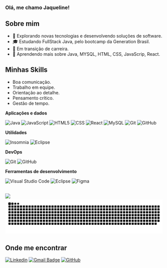 ### Olá, me chamo Jaqueline!

## Sobre mim

- 🤔 Explorando novas tecnologias e desenvolvendo soluções de software.
- 🎓 Estudando FullStack Java, pelo bootcamp da Generation Brasil.
- 💼 Em transição de carreira.
- 🌱 Aprendendo mais sobre Java, MYSQL, HTML, CSS, JavaScrip, React.


## Minhas Skills

  - Boa comunicação.
  - Trabalho em equipe.
  - Orientação ao detalhe.
  - Pensamento crítico.
  - Gestão de tempo.


**Aplicações e dados**

![Java](https://img.shields.io/badge/-Java-333333?style=flat&logo=Java&logoColor=007396)
![JavaScript](https://img.shields.io/badge/-JavaScript-333333?style=flat&logo=javascript)
![HTML5](https://img.shields.io/badge/-HTML5-333333?style=flat&logo=HTML5)
![CSS](https://img.shields.io/badge/-CSS-333333?style=flat&logo=CSS3&logoColor=1572B6)
![React](https://img.shields.io/badge/-React-333333?style=flat&logo=react)
![MySQL](https://img.shields.io/badge/-MySQL-333333?style=flat&logo=mysql)
![Git](https://img.shields.io/badge/-Git-black?style=flat-square&logo=git)
![GitHub](https://img.shields.io/badge/-GitHub-181717?style=flat-square&logo=github)


**Utilidades**

![Insomnia](https://img.shields.io/badge/-Insomnia-333333?style=flat&logo=insomnia)
![Eclipse](https://img.shields.io/badge/-Eclipse-333333?style=flat&logo=eclipse-ide&logoColor=2C2255)

**DevOps**

![Git](https://img.shields.io/badge/-Git-333333?style=flat&logo=git)
![GitHub](https://img.shields.io/badge/-GitHub-333333?style=flat&logo=github)

**Ferramentas de desenvolvimento**

![Visual Studio Code](https://img.shields.io/badge/-Visual%20Studio%20Code-333333?style=flat&logo=visual-studio-code&logoColor=007ACC)
![Eclipse](https://img.shields.io/badge/-Eclipse-333333?style=flat&logo=eclipse-ide&logoColor=2C2255)
![Figma](https://img.shields.io/badge/-Figma-333333?style=flat&logo=figma&logoColor=007ACC)

<br/>

<a href="https://github.com/Jaquelinevalle" title="Perfil da Jaqueline">
  <img height="180em" src="https://github-readme-stats.vercel.app/api?username=Jaquelinevalle&theme=dracula&show_icons=true" />
</a>

<picture>
  <source media="(prefers-color-scheme: dark)" srcset="https://raw.githubusercontent.com/Jaquelinevalle/Jaquelinevalle/output/github-contribution-grid-snake-dark.svg">
  <source media="(prefers-color-scheme: light)" srcset="https://raw.githubusercontent.com/Jaquelinevalle/Jaquelinevalle/output/github-contribution-grid-snake.svg">
  <img alt="github contribution grid snake animation" src="https://raw.githubusercontent.com/Jaquelinevalle/Jaquelinevalle/output/github-contribution-grid-snake.svg">
</picture>

## Onde me encontrar

[![Linkedin](https://img.shields.io/badge/-JaquelineCosta-blue?style=flat-square&logo=Linkedin&logoColor=white&link=www.linkedin.com/in/jaqueline-valle)](www.linkedin.com/in/jaqueline-valle)
[![Gmail Badge](https://img.shields.io/badge/-jaquelinevalle23@gmail.com-006bed?style=flat-square&logo=Gmail&logoColor=white&link=mailto:jaquelinevalle23@gmail.com)](mailto:jaquelinevalle23@gmail.com)
[![GitHub](https://img.shields.io/github/followers/Jaquelinevalle?label=follow&style=social)](https://github.com/Jaquelinevalle)

